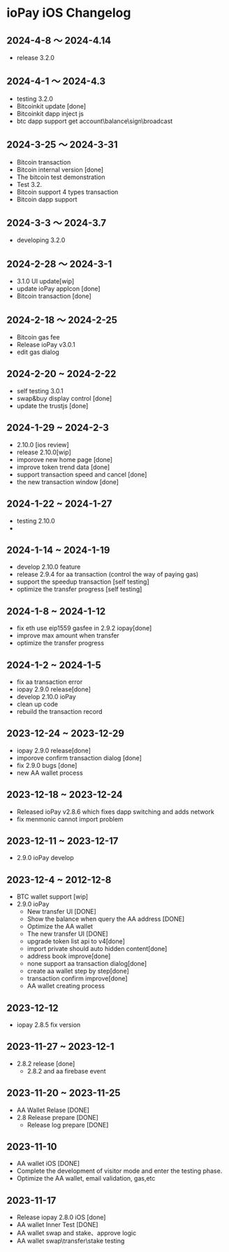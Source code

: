 # ioPay iOS Changelog

## 2024-4-8 ～ 2024-4.14
- release 3.2.0 

## 2024-4-1 ～ 2024-4.3
- testing 3.2.0
- Bitcoinkit update [done]
- Bitcoinkit dapp inject js
- btc dapp support get account\balance\sign\broadcast

## 2024-3-25 ～ 2024-3-31
- Bitcoin transaction
- Bitcoin internal version [done]
- The bitcoin test demonstration
- Test 3.2.
- Bitcoin support 4 types transaction
- Bitcoin dapp support


## 2024-3-3 ～ 2024-3.7
- developing 3.2.0
## 2024-2-28 ～ 2024-3-1
- 3.1.0 UI update[wip]
- update ioPay appIcon [done]
- Bitcoin transaction [done]

## 2024-2-18 ～ 2024-2-25
- Bitcoin gas fee
- Release ioPay v3.0.1
- edit gas dialog

## 2024-2-20 ~ 2024-2-22
- self testing 3.0.1
- swap&buy display control [done]
- update the trustjs [done]


## 2024-1-29 ~ 2024-2-3
- 2.10.0 [ios review] 
- release 2.10.0[wip]
- imporove new home page [done]
- improve token trend data [done]
- support transaction speed and cancel [done]
- the new transaction window [done]

## 2024-1-22 ~ 2024-1-27
- testing 2.10.0
- 
## 2024-1-14 ~ 2024-1-19
- develop 2.10.0 feature
- release 2.9.4 for aa transaction (control the way of paying gas)
- support the speedup transaction [self testing]
- optimize the transfer progress [self testing]
  
## 2024-1-8 ~ 2024-1-12
- fix eth use eip1559 gasfee in 2.9.2 iopay[done]
- improve max amount when transfer
- optimize the transfer progress

## 2024-1-2 ~ 2024-1-5
- fix aa transaction error
- iopay 2.9.0 release[done]
- develop 2.10.0 ioPay
- clean up code 
- rebuild the transaction record

## 2023-12-24 ~ 2023-12-29
  - iopay 2.9.0 release[done]
  - imporove confirm transaction dialog [done]
  - fix 2.9.0 bugs [done]
  - new AA wallet process

## 2023-12-18 ~ 2023-12-24
- Released ioPay v2.8.6 which fixes dapp switching and adds network
- fix menmonic cannot import problem
  
## 2023-12-11 ~ 2023-12-17
- 2.9.0 ioPay develop
  
## 2023-12-4 ~ 2012-12-8
- BTC wallet support [wip]
- 2.9.0 ioPay
  - New transfer UI [DONE]
  - Show the balance when query the AA address [DONE]
  - Optimize the AA wallet
  - The new transfer UI [DONE]
  - upgrade token list api to v4[done]
  - import private should auto hidden content[done]
  - address book improve[done]
  - none support aa transaction dialog[done]
  - create aa wallet step by step[done]
  - transaction confirm improve[done]
  - AA wallet creating process
  
## 2023-12-12
- iopay 2.8.5 fix version

## 2023-11-27 ~ 2023-12-1
- 2.8.2 release [done]
  - 2.8.2 and aa firebase event
  
## 2023-11-20 ~ 2023-11-25
- AA Wallet Relase [DONE]
- 2.8 Release prepare [DONE]
  - Release log prepare [DONE]



## 2023-11-10

- AA wallet iOS [DONE]
- Complete the development of visitor mode and enter the testing phase.
- Optimize the AA wallet, email validation, gas,etc

## 2023-11-17
- Release iopay 2.8.0 iOS [done]
- AA wallet Inner Test [DONE]
- AA wallet swap and stake、approve logic
- AA wallet swap\transfer\stake testing
